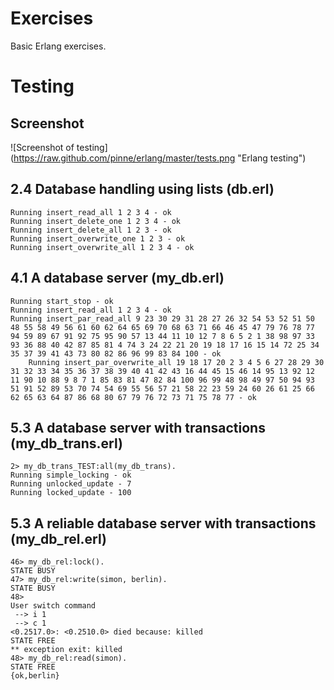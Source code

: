 #   Exercises

Basic Erlang exercises.

#   Testing

##  Screenshot

![Screenshot of testing]
(https://raw.github.com/pinne/erlang/master/tests.png "Erlang testing")

##  2.4 Database handling using lists (db.erl)
    Running insert_read_all 1 2 3 4 - ok
    Running insert_delete_one 1 2 3 4 - ok
    Running insert_delete_all 1 2 3 - ok
    Running insert_overwrite_one 1 2 3 - ok
    Running insert_overwrite_all 1 2 3 4 - ok

##  4.1 A database server (my_db.erl)
    Running start_stop - ok
    Running insert_read_all 1 2 3 4 - ok
    Running insert_par_read_all 9 23 30 29 31 28 27 26 32 54 53 52 51 50 48 55 58 49 56 61 60 62 64 65 69 70 68 63 71 66 46 45 47 79 76 78 77 94 59 89 67 91 92 75 95 90 57 13 44 11 10 12 7 8 6 5 2 1 38 98 97 33 93 36 88 40 42 87 85 81 4 74 3 24 22 21 20 19 18 17 16 15 14 72 25 34 35 37 39 41 43 73 80 82 86 96 99 83 84 100 - ok
        Running insert_par_overwrite_all 19 18 17 20 2 3 4 5 6 27 28 29 30 31 32 33 34 35 36 37 38 39 40 41 42 43 16 44 45 15 46 14 95 13 92 12 11 90 10 88 9 8 7 1 85 83 81 47 82 84 100 96 99 48 98 49 97 50 94 93 51 91 52 89 53 70 74 54 69 55 56 57 21 58 22 23 59 24 60 26 61 25 66 62 65 63 64 87 86 68 80 67 79 76 72 73 71 75 78 77 - ok

##  5.3 A database server with transactions (my_db_trans.erl)
    2> my_db_trans_TEST:all(my_db_trans).
    Running simple_locking - ok
    Running unlocked_update - 7
    Running locked_update - 100

##  5.3 A reliable database server with transactions (my_db_rel.erl)
    46> my_db_rel:lock().
    STATE BUSY
    47> my_db_rel:write(simon, berlin).
    STATE BUSY
    48>
    User switch command
     --> i 1
     --> c 1
    <0.2517.0>: <0.2510.0> died because: killed
    STATE FREE
    ** exception exit: killed
    48> my_db_rel:read(simon).
    STATE FREE
    {ok,berlin}

